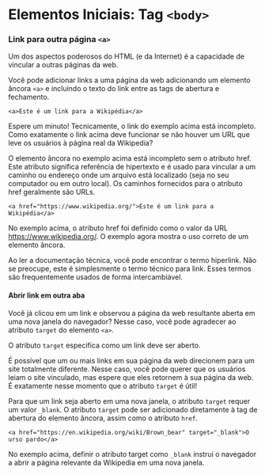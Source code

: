 # Elementos Iniciais: Tag `<body>`

### Link para outra página `<a>`

Um dos aspectos poderosos do HTML (e da Internet) é a capacidade de vincular a outras páginas da web.

Você pode adicionar links a uma página da web adicionando um elemento âncora `<a>` e incluindo o texto do link entre as tags de abertura e fechamento.

`<a>Este é um link para a Wikipédia</a>`

Espere um minuto! Tecnicamente, o link do exemplo acima está incompleto. Como exatamente o link acima deve funcionar se não houver um URL que leve os usuários à página real da Wikipedia?

O elemento âncora no exemplo acima está incompleto sem o atributo href. Este atributo significa referência de hipertexto e é usado para vincular a um caminho ou endereço onde um arquivo está localizado (seja no seu computador ou em outro local). Os caminhos fornecidos para o atributo href geralmente são URLs.

`<a href="https://www.wikipedia.org/">Este é um link para a Wikipédia</a>`

No exemplo acima, o atributo href foi definido como o valor da URL https://www.wikipedia.org/. O exemplo agora mostra o uso correto de um elemento âncora.

Ao ler a documentação técnica, você pode encontrar o termo hiperlink. Não se preocupe, este é simplesmente o termo técnico para link. Esses termos são frequentemente usados ​​de forma intercambiável.

#### Abrir link em outra aba

Você já clicou em um link e observou a página da web resultante aberta em uma nova janela do navegador? Nesse caso, você pode agradecer ao atributo `target` do elemento `<a>`.

O atributo `target` especifica como um link deve ser aberto.

É possível que um ou mais links em sua página da web direcionem para um site totalmente diferente. Nesse caso, você pode querer que os usuários leiam o site vinculado, mas espere que eles retornem à sua página da web. É exatamente nesse momento que o atributo `target` é útil!

Para que um link seja aberto em uma nova janela, o atributo `target` requer um valor `_blank`. O atributo `target` pode ser adicionado diretamente à tag de abertura do elemento âncora, assim como o atributo `href`.

`<a href="https://en.wikipedia.org/wiki/Brown_bear" target="_blank">O urso pardo</a>`

No exemplo acima, definir o atributo target como `_blank` instrui o navegador a abrir a página relevante da Wikipedia em uma nova janela.
